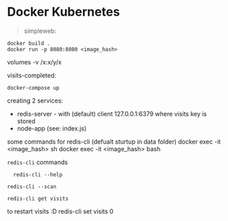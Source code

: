 # Docker Kubernetes


> simpleweb: 

```{cmd}
docker build .
docker run -p 8080:8080 <image_hash>
```
volumes -v /x:x/y/x



visits-completed:
 
``` 
docker-compose up
```
creating 2 services: 
  * redis-server -  with (default) client 127.0.0.1:6379 where visits key is stored 
  * node-app (see: index.js) 
 
some commands for redis-cli (defualt sturtup in data folder)
docker exec -it <image_hash> sh 
docker exec -it <image_hash> bash


`redis-cli` commands 
```
  redis-cli --help
```

```
redis-cli --scan
```

```
redis-cli get visits 
```
to restart visits :D 
  redis-cli set visits 0


  


